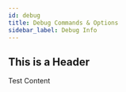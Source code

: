 ```yaml
---
id: debug
title: Debug Commands & Options
sidebar_label: Debug Info
---
```


## This is a Header
Test Content